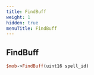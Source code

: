 ```yaml
---
title: FindBuff
weight: 1
hidden: true
menuTitle: FindBuff
---
```

## FindBuff
```perl
$mob->FindBuff(uint16 spell_id)
```